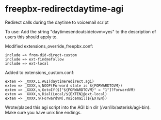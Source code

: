 # freepbx-redirectdaytime-agi
Redirect calls during the daytime to voicemail script

To use:
Add the string "daytimesendoutsidetovm=yes" to the description of users this should apply to.

Modified extensions_override_freepbx.conf:

```[from-did-direct]
include => from-did-direct-custom
include => ext-findmefollow
include => ext-local
```
Added to extensions_custom.conf:

```[from-did-direct-custom]
exten => _XXXX,1,AGI(daytimeredirect.agi)
exten => _XXXX,n,NOOP(Forward state is ${FORWARDTOVM})
exten => _XXXX,n,GotoIf($["${FORWARDTOVM}" = "1"]?ForwardVM)
exten => _XXXX,n,Dial(Local/${EXTEN}@ext-local)
exten => _XXXX,n(ForwardVM),Voicemail(${EXTEN})
```

Wrote/placed this agi script into the AGI bin dir (/var/lib/asterisk/agi-bin).  Make sure you have unix line endings.